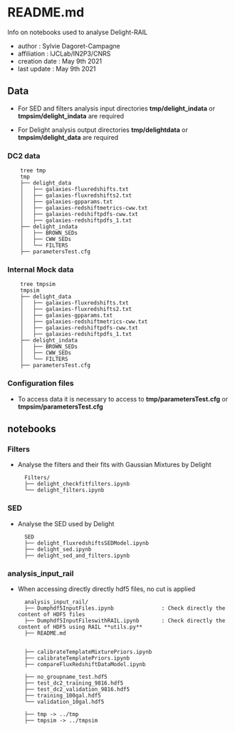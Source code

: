 # README.md

Info on notebooks used to analyse Delight-RAIL

- author : Sylvie Dagoret-Campagne
- affiliation : IJCLab/IN2P3/CNRS
- creation date : May 9th 2021
- last update : May 9th 2021

## Data

- For SED and filters analysis input directories **tmp/delight_indata** or  **tmpsim/delight_indata** are required

- For Delight analysis output directories **tmp/delightdata** or  **tmpsim/delight_data** are required

### DC2 data

		tree tmp
		tmp
		├── delight_data
		│   ├── galaxies-fluxredshifts.txt
		│   ├── galaxies-fluxredshifts2.txt
		│   ├── galaxies-gpparams.txt
		│   ├── galaxies-redshiftmetrics-cww.txt
		│   ├── galaxies-redshiftpdfs-cww.txt
		│   ├── galaxies-redshiftpdfs_1.txt
		├── delight_indata
		│   ├── BROWN_SEDs
		│   ├── CWW_SEDs
		│   └── FILTERS
		├── parametersTest.cfg

### Internal Mock data

		tree tmpsim
		tmpsim
		├── delight_data
		│   ├── galaxies-fluxredshifts.txt
		│   ├── galaxies-fluxredshifts2.txt
		│   ├── galaxies-gpparams.txt
		│   ├── galaxies-redshiftmetrics-cww.txt
		│   ├── galaxies-redshiftpdfs-cww.txt
		│   ├── galaxies-redshiftpdfs_1.txt
		├── delight_indata
		│   ├── BROWN_SEDs
		│   ├── CWW_SEDs
		│   └── FILTERS
		├── parametersTest.cfg

### Configuration files

- To access data it is necessary to access to **tmp/parametersTest.cfg** or **tmpsim/parametersTest.cfg**


## notebooks

### Filters

- Analyse the filters and their fits with Gaussian Mixtures by Delight


		Filters/
		├── delight_checkfitfilters.ipynb
		└── delight_filters.ipynb



### SED

- Analyse the SED used by Delight


		SED
		├── delight_fluxredshiftsSEDModel.ipynb
		├── delight_sed.ipynb
		├── delight_sed_and_filters.ipynb



### analysis_input_rail


- When accessing directly directly hdf5 files, no cut is applied


		analysis_input_rail/
		├── Dumphdf5InputFiles.ipynb               : Check directly the content of HDF5 files
		├── Dumphdf5InputFileswithRAIL.ipynb       : Check directly the content of HDF5 using RAIL **utils.py**
		├── README.md

		
		├── calibrateTemplateMixturePriors.ipynb
		├── calibrateTemplatePriors.ipynb
		├── compareFluxRedshiftDataModel.ipynb

		├── no_groupname_test.hdf5
		├── test_dc2_training_9816.hdf5
		├── test_dc2_validation_9816.hdf5
		├── training_100gal.hdf5
		└── validation_10gal.hdf5

		├── tmp -> ../tmp
		├── tmpsim -> ../tmpsim







